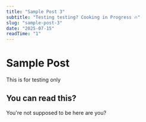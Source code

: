 ```yaml
---
title: "Sample Post 3"
subtitle: "Testing testing? Cooking in Progress 🔥"
slug: "sample-post-3"
date: "2025-07-15"
readTime: "1"
---
```


# Sample Post

This is for testing only

## You can read this?

You're not supposed to be here are you?